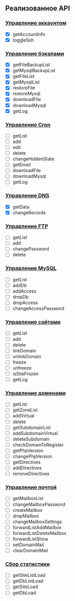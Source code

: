 ## Реализованное API

### [Управление аккаунтом](https://beget.com/ru/kb/api/funkczii-upravleniya-akkauntom)

* [x] getAccountInfo
* [x] toggleSsh

### [Управление бэкапами](https://beget.com/ru/kb/api/funkczii-upravleniya-bekapami)

* [x] getFileBackupList
* [x] getMysqlBackupList
* [x] getFileList
* [x] getMysqlList
* [x] restoreFile
* [x] restoreMysql
* [x] downloadFile
* [x] downloadMysql
* [x] getLog

### [Управление Cron](https://beget.com/ru/kb/api/funkczii-upravleniya-cron)

* [ ] getList
* [ ] add
* [ ] edit
* [ ] delete
* [ ] changeHiddenState
* [ ] getEmail
* [ ] downloadFile
* [ ] downloadMysql
* [ ] getLog

### [Управление DNS](https://beget.com/ru/kb/api/funkczii-upravleniya-dns)

* [x] getData
* [x] changeRecords

### [Управление FTP](https://beget.com/ru/kb/api/funkczii-upravleniya-ftp)

* [ ] getList
* [ ] add
* [ ] changePassword
* [ ] delete

### [Управление MySQL](https://beget.com/ru/kb/api/funkczii-upravleniya-mysql)

* [ ] getList
* [ ] addDb
* [ ] addAccess
* [ ] dropDb
* [ ] dropAccess
* [ ] changeAccessPassword

### [Управление сайтами](https://beget.com/ru/kb/api/funkczii-upravleniya-sajtami)

* [ ] getList
* [ ] add
* [ ] delete
* [ ] linkDomain
* [ ] unlinkDomain
* [ ] freeze
* [ ] unfreeze
* [ ] isSiteFrozen
* [ ] getLog

### [Управление доменами](https://beget.com/ru/kb/api/funkczii-dlya-raboty-s-domenami)

* [ ] getList
* [ ] getZoneList
* [ ] addVirtual
* [ ] delete
* [ ] getSubdomainList
* [ ] addSubdomainVirtual
* [ ] deleteSubdomain
* [ ] checkDomainToRegister
* [ ] getPhpVersion
* [ ] changePhpVersion
* [ ] getDirectives
* [ ] addDirectives
* [ ] removeDirectives

### [Управление почтой](https://beget.com/ru/kb/api/funkczii-dlya-raboty-s-pochtoj)

* [ ] getMailboxList
* [ ] changeMailboxPassword
* [ ] createMailbox
* [ ] dropMailbox
* [ ] changeMailboxSettings
* [ ] forwardListAddMailbox
* [ ] forwardListDeleteMailbox
* [ ] forwardListShow
* [ ] setDomainMail
* [ ] clearDomainMail

### [Сбор статистики](https://beget.com/ru/kb/api/funkczii-dlya-sbora-statistiki)

* [ ] getSiteListLoad
* [ ] getDbListLoad
* [ ] getSiteLoad
* [ ] getDbLoad
